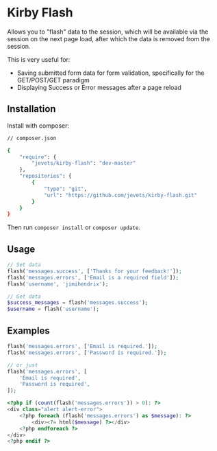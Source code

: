 # Kirby Flash

Allows you to "flash" data to the session, which will be available via the session on the next page load, after which the data is removed from the session.

This is very useful for:

- Saving submitted form data for form validation, specifically for the GET/POST/GET paradigm
- Displaying Success or Error messages after a page reload

## Installation

Install with composer:

```bash
// composer.json

{
    "require": {
        "jevets/kirby-flash": "dev-master"
    },
    "repositories": {
        {
            "type": "git",
            "url": "https://github.com/jevets/kirby-flash.git"
        }
    }
}
```

Then run `composer install` or `composer update`.

## Usage

```php
// Set data
flash('messages.success', ['Thanks for your feedback!']);
flash('messages.errors', ['Email is a required field']);
flash('username', 'jimihendrix');

// Get data
$success_messages = flash('messages.success');
$username = flash('username');
```

## Examples

```php
flash('messages.errors', ['Email is required.']);
flash('messages.errors', ['Password is required.']);

// or just
flash('messages.errors', [
    'Email is required',
    'Password is required',
]);
```

```php
<?php if (count(flash('messages.errors')) > 0): ?>
<div class="alert alert-error">
    <?php foreach (flash('messages.errors') as $message): ?>
        <div><?= html($message) ?></div>
    <?php endforeach ?>
</div>
<?php endif ?>
```